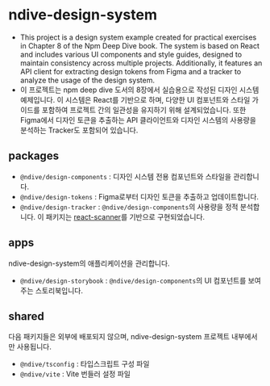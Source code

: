 # ndive-design-system

- This project is a design system example created for practical exercises in Chapter 8 of the Npm Deep Dive book. The system is based on React and includes various UI components and style guides, designed to maintain consistency across multiple projects. Additionally, it features an API client for extracting design tokens from Figma and a tracker to analyze the usage of the design system.
- 이 프로젝트는 npm deep dive 도서의 8장에서 실습용으로 작성된 디자인 시스템 예제입니다. 이 시스템은 React를 기반으로 하며, 다양한 UI 컴포넌트와 스타일 가이드를 포함하여 프로젝트 간의 일관성을 유지하기 위해 설계되었습니다. 또한 Figma에서 디자인 토큰을 추출하는 API 클라이언트와 디자인 시스템의 사용량을 분석하는 Tracker도 포함되어 있습니다.

## packages

- `@ndive/design-components` : 디자인 시스템 전용 컴포넌트와 스타일을 관리합니다.
- `@ndive/design-tokens` : Figma로부터 디자인 토큰을 추출하고 업데이트합니다.
- `@ndive/design-tracker` : `@ndive/design-components`의 사용량을 정적 분석합니다. 이 패키지는 [react-scanner](https://www.npmjs.com/package/react-scanner)를 기반으로 구현되었습니다.

## apps

ndive-design-system의 애플리케이션을 관리합니다.

- `@ndive/design-storybook` : `@ndive/design-components`의 UI 컴포넌트를 보여주는 스토리북입니다.

## shared

다음 패키지들은 외부에 배포되지 않으며, ndive-design-system 프로젝트 내부에서만 사용됩니다.

- `@ndive/tsconfig` : 타입스크립트 구성 파일
- `@ndive/vite` : Vite 번들러 설정 파일
